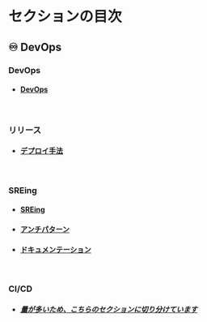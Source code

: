 # セクションの目次

## ♾️ DevOps

### DevOps 

* #### [︎DevOps](https://hiroki-it.github.io/tech-notebook/devops/devops.html)

<br>

### リリース

* #### [デプロイ手法](https://hiroki-it.github.io/tech-notebook/devops/devops_release_deploy.html)

<br>

### SREing

* #### [︎SREing](https://hiroki-it.github.io/tech-notebook/devops/devops_sreing.html)

* #### [︎アンチパターン](https://hiroki-it.github.io/tech-notebook/devops/devops_sreing_antipattern.html)

* #### [︎ドキュメンテーション](https://hiroki-it.github.io/tech-notebook/devops/devops_sreing_documentation.html)

<br>

### CI/CD

* ##### [量が多いため、こちらのセクションに切り分けています](https://hiroki-it.github.io/tech-notebook/devops/cicd/index.html)

<br>
